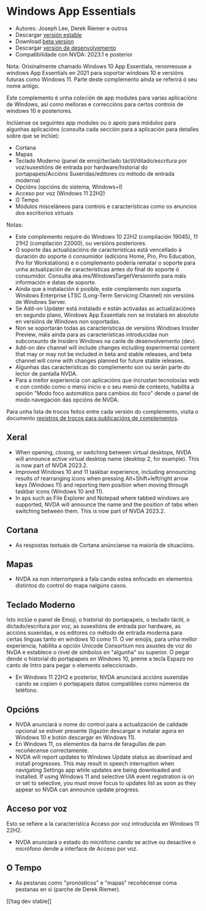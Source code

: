# Windows App Essentials #

* Autores: Joseph Lee, Derek Riemer e outros
* Descargar [versión estable][1]
* Download [beta version][2]
* Descargar [versión de desenvolvemento][3]
* Compatibilidade con NVDA: 2023.1 e posterior

Nota: Orixinalmente chamado Windows 10 App Essentials, renomeouse a windows
App Essentials en 2021 para soportar windows 10 e versións futuras como
Windows 11. Parte deste complemento aínda se referirá ó seu nome antigo.

Este complemento é unha coleción de app modules para varias aplicacións de
Windows, así como melloras e correccións para certos controis de windows 10
e posteriores.

Inclúense os seguintes app modules ou o apoio para módulos para algunhas
aplicacións (consulta cada sección para a aplicación para detalles sobre que
se inclúe):

* Cortana
* Mapas
* Teclado Moderno (panel de emoji/teclado táctil/ditado/escritura por
  voz/suxestións de entrada por hardware/historial do portapapeis/Accións
  Suxeridas/editores co método de entrada moderna)
* Opcións (opcións do sistema, Windows+I)
* Acceso por voz (Windows 11 22H2)
* O Tempo
* Módulos misceláneos para controis e características como os anuncios dos
  escritorios virtuais

Notas:

* Este complemento require do Windows 10 22H2 (compilación 19045), 11 21H2
  (compilación 22000), ou versións posteriores.
* O soporte das actualizacións de características está vencellado á duración
  do soporte ó consumidor (edicións Home, Pro, Pro Education, Pro for
  Workstations) e o complemento podería rematar o soporte para unha
  actualización de características antes do final do soporte ó
  consumidor. Consulta aka.ms/WindowsTargetVersioninfo para máis información
  e datas de soporte.
* Aínda que a instalación é posible, este complemento non soporta Windows
  Enterprise LTSC (Long-Term Servicing Channel) nin versións de Windows
  Server.
* Se Add-on Updater está instalado e están activadas as actualizaciónes en
  segundo plano, Windows App Essentials non se instalará en absoluto en
  versións de Windows non soportadas.
* Non se soportarán todas as características de versións Windows Insider
  Preview, máis aínda para as características introducidas nun subconxunto
  de Insiders Windows na canle de desenvolvemento (dev).
* Add-on dev channel will include changes including experimental content
  that may or may not be included in beta and stable releases, and beta
  channel will come with changes planned for future stable releases.
* Algunhas das características do complemento son ou serán parte do lector
  de pantalla NVDA.
* Para a mellor experiencia con aplicacións que incrustan tecnoloxías web e
  con contido como o menú inicio e o seu menú de contexto, habilita a opción
  "Modo foco automático para cambios do foco" dende o panel de modo
  navegación das opcións de NVDA.

Para unha lista de trocos feitos entre cada versión do complemento, visita o
documento [rexistros de trocos para publicacións de complementos][4].

## Xeral

* When opening, closing, or switching between virtual desktops, NVDA will
  announce active virtual desktop name (desktop 2, for example). This is now
  part of NVDA 2023.2.
* Improved Windows 10 and 11 taskbar experience, including announcing
  results of rearranging icons when pressing Alt+Shift+left/right arrow keys
  (Windows 11) and reporting item position when moving through taskbar icons
  (Windows 10 and 11).
* In aps such as File Explorer and Notepad where tabbed windows are
  supported, NVDA will announce the name and the position of tabs when
  switching between them. This is now part of NVDA 2023.2.

## Cortana

* As respostas textuais de Cortana anúncianse na maioría de situacións.

## Mapas

* NVDA xa non interromperá a fala cando estea enfocado en elementos
  distintos do control do mapa nalgúns casos.

## Teclado Moderno

Isto inclúe o panel de Emoji, o historial do portapapeis, o teclado táctil,
o dictado/escritura por voz, as suxestións de entrada por hardware, as
accións suxeridas, e os editores co método de entrada moderna para certas
linguas tanto en windows 10 como 11. Ó ver emojis, para unha mellor
experiencia, habilita a opción Unicode Consortium nos axustes de voz do NvDA
e establece o nivel de símbolos en "algunha" ou superior. Ó pegar dende o
historial do portapapeis en Windows 10, preme a tecla Espazo no canto de
Intro para pegar o elemento seleccionado.

* En Windows 11 22H2 e posterior, NVDA anunciará accións suxeridas cando se
  copien ó portapapeis datos compatibles como números de teléfono.

## Opcións

* NVDA anunciará o nome do control para a actualización de calidade opcional
  se estiver presente (ligazón descargar e instalar agora en Windows 10 e
  botón descargar en Windows 11).
* En Windows 11, os elementos da barra de faragullas de pan recoñécense
  correctamente.
* NVDA will report updates to Windows Update status as download and install
  progresses. This may result in speech interruption when navigating
  Settings app while updates are being downloaded and installed. If using
  Windows 11 and selective UIA event registration is on or set to selective,
  you must move focus to updates list as soon as they appear so NVDA can
  announce update progress.

## Acceso por voz

Esto se refiere a la característica Acceso por voz introducida en Windows 11
22H2.

* NVDA anunciará o estado do micrófono cando se active ou desactive o
  micrófono dende a interface de Acceso por voz.

## O Tempo

* As pestanas como "pronósticos" e "mapas" recoñécense coma pestanas en si
  (parche de Derek Riemer).

[[!tag dev stable]]

[1]: https://www.nvaccess.org/addonStore/legacy?file=wintenApps

[2]: https://www.nvaccess.org/addonStore/legacy?file=wintenApps-beta

[3]: https://www.nvaccess.org/addonStore/legacy?file=wintenApps-dev

[4]: https://github.com/josephsl/wintenapps/wiki/w10changelog
